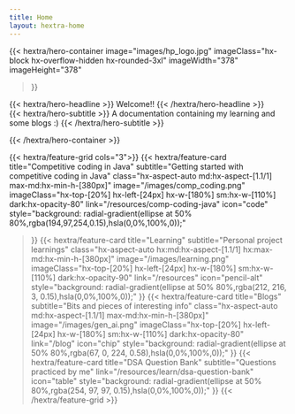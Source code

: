 ```yaml
---
title: Home
layout: hextra-home
---
```


{{< hextra/hero-container
  image="images/hp_logo.jpg"
  imageClass="hx-block hx-overflow-hidden hx-rounded-3xl"
  imageWidth="378" imageHeight="378"
>}}
<div class="hx-mt-12 hx-mb-6">
{{< hextra/hero-headline >}}
  Welcome!!
{{< /hextra/hero-headline >}}
</div>

<div class="hx-mt-6 hx-mb-6">
{{< hextra/hero-subtitle >}}
  A documentation containing my learning and some blogs :)
{{< /hextra/hero-subtitle >}}
</div>

{{< /hextra/hero-container >}}

<div class="hx-mt-6"></div>

{{< hextra/feature-grid cols="3">}}
  {{< hextra/feature-card
    title="Competitive coding in Java"
    subtitle="Getting started with competitive coding in Java"
    class="hx-aspect-auto md:hx-aspect-[1.1/1] max-md:hx-min-h-[380px]"
    image="/images/comp_coding.png"
    imageClass="hx-top-[20%] hx-left-[24px] hx-w-[180%] sm:hx-w-[110%] dark:hx-opacity-80"
    link="/resources/comp-coding-java"
    icon="code"
    style="background: radial-gradient(ellipse at 50% 80%,rgba(194,97,254,0.15),hsla(0,0%,100%,0));"
  >}}
  {{< hextra/feature-card
    title="Learning"
    subtitle="Personal project learnings"
    class="hx-aspect-auto hx:md:hx-aspect-[1.1/1] hx:max-md:hx-min-h-[380px]"
    image="/images/learning.png"
    imageClass="hx-top-[20%] hx-left-[24px] hx-w-[180%] sm:hx-w-[110%] dark:hx-opacity-90"
    link="/resources"
    icon="pencil-alt"
    style="background: radial-gradient(ellipse at 50% 80%,rgba(212, 216, 3, 0.15),hsla(0,0%,100%,0));"
  >}}
  {{< hextra/feature-card
    title="Blogs"
    subtitle="Bits and pieces of interesting info"
    class="hx-aspect-auto md:hx-aspect-[1.1/1] max-md:hx-min-h-[380px]"
    image="/images/gen_ai.png"
    imageClass="hx-top-[20%] hx-left-[24px] hx-w-[180%] sm:hx-w-[110%] dark:hx-opacity-80"
    link="/blog"
    icon="chip"
    style="background: radial-gradient(ellipse at 50% 80%,rgba(67, 0, 224, 0.58),hsla(0,0%,100%,0));"
  >}}
  {{< hextra/feature-card
    title="DSA Question Bank"
    subtitle="Questions practiced by me"
    link="/resources/learn/dsa-question-bank"
    icon="table"
    style="background: radial-gradient(ellipse at 50% 80%,rgba(254, 97, 97, 0.15),hsla(0,0%,100%,0));"
  >}}
{{< /hextra/feature-grid >}}
